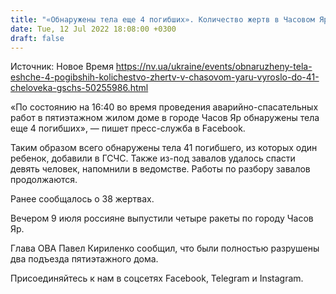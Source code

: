 ```yaml
---
title: "«Обнаружены тела еще 4 погибших». Количество жертв в Часовом Яру выросло до 41 человека — ГСЧС"
date: Tue, 12 Jul 2022 18:08:00 +0300
draft: false
---
```

Источник: Новое Время https://nv.ua/ukraine/events/obnaruzheny-tela-eshche-4-pogibshih-kolichestvo-zhertv-v-chasovom-yaru-vyroslo-do-41-cheloveka-gschs-50255986.html


«По состоянию на 16:40 во время проведения аварийно-спасательных работ в пятиэтажном жилом доме в городе Часов Яр обнаружены тела еще 4 погибших», — пишет пресс-служба в Facebook.

Таким образом всего обнаружены тела 41 погибшего, из которых один ребенок, добавили в ГСЧС. Также из-под завалов удалось спасти девять человек, напомнили в ведомстве. Работы по разбору завалов продолжаются.

Ранее сообщалось о 38 жертвах.

Вечером 9 июля россияне выпустили четыре ракеты по городу Часов Яр.

Глава ОВА Павел Кириленко сообщил, что были полностью разрушены два подъезда пятиэтажного дома.



Присоединяйтесь к нам в соцсетях Facebook, Telegram и Instagram.

